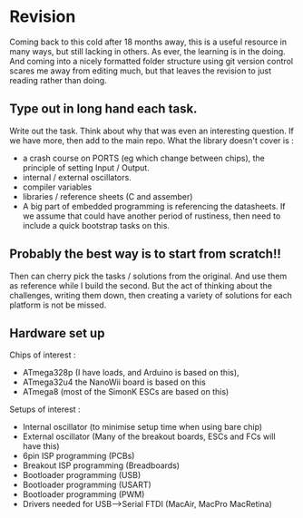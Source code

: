 # Revision

Coming back to this cold after 18 months away, this is a useful resource in many ways, but still lacking in others.
As ever, the learning is in the doing. And coming into a nicely formatted folder structure using git version control scares me away from editing much, but that leaves the revision to just reading rather than doing.

## Type out in long hand each task.

Write out the task. Think about why that was even an interesting question. If we have more, then add to the main repo.
What the library doesn't cover is :
* a crash course on PORTS (eg which change between chips), the principle of setting Input / Output.
* internal / external oscillators.
* compiler variables
* libraries / reference sheets (C and assember)
* A big part of embedded programming is referencing the datasheets. If we assume that could have another period of rustiness, then need to include a quick bootstrap tasks on this.

## Probably the best way is to start from scratch!!
Then can cherry pick the tasks / solutions from the original. And use them as reference while I build the second.
But the act of thinking about the challenges, writing them down, then creating a variety of solutions for each platform is not be missed.

## Hardware set up

Chips of interest :
* ATmega328p (I have loads, and Arduino is based on this),
* ATmega32u4 the NanoWii board is based on this
* ATmega8 (most of the SimonK ESCs are based on this)

Setups of interest :
* Internal oscillator (to minimise setup time when using bare chip)
* External oscillator (Many of the breakout boards, ESCs and FCs will have this)
* 6pin 		ISP programming (PCBs)
* Breakout 	ISP programming (Breadboards)
* Bootloader programming (USB)
* Bootloader programming (USART)
* Bootloader programming (PWM)
* Drivers needed for USB-->Serial FTDI (MacAir, MacPro MacRetina)



